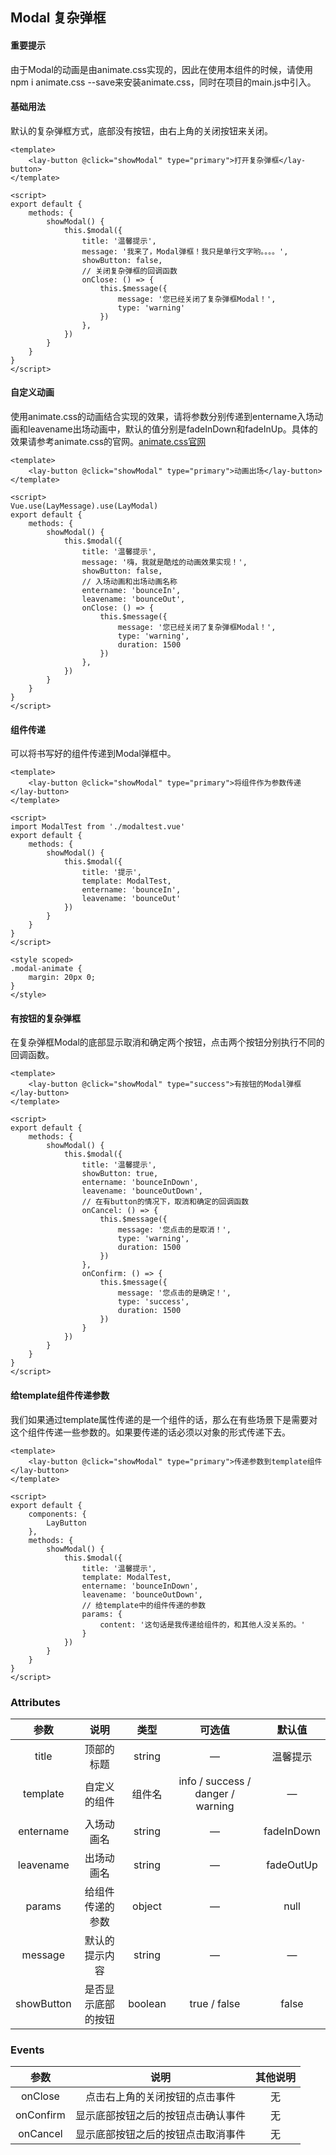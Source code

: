 ## Modal 复杂弹框

#### 重要提示

由于Modal的动画是由animate.css实现的，因此在使用本组件的时候，请使用npm i animate.css --save来安装animate.css，同时在项目的main.js中引入。

#### 基础用法

默认的复杂弹框方式，底部没有按钮，由右上角的关闭按钮来关闭。

<modal-base></modal-base>

```vue
<template>
	<lay-button @click="showModal" type="primary">打开复杂弹框</lay-button>
</template>

<script>
export default {
	methods: {
		showModal() {
			this.$modal({
				title: '温馨提示',
				message: '我来了，Modal弹框！我只是单行文字哟。。。。',
				showButton: false,
         		// 关闭复杂弹框的回调函数
				onClose: () => {
					this.$message({
						message: '您已经关闭了复杂弹框Modal！',
						type: 'warning'
					})
				},
			})
		}
	}
}
</script>
```

#### 自定义动画

使用animate.css的动画结合实现的效果，请将参数分别传递到entername入场动画和leavename出场动画中，默认的值分别是fadeInDown和fadeInUp。具体的效果请参考animate.css的官网。[animate.css官网]( https://animate.style/ )

<modal-animate></modal-animate>

```vue
<template>
	<lay-button @click="showModal" type="primary">动画出场</lay-button>
</template>

<script>
Vue.use(LayMessage).use(LayModal)
export default {
	methods: {
		showModal() {
			this.$modal({
				title: '温馨提示',
				message: '嗨，我就是酷炫的动画效果实现！',
				showButton: false,
				// 入场动画和出场动画名称
				entername: 'bounceIn',
				leavename: 'bounceOut',
				onClose: () => {
					this.$message({
						message: '您已经关闭了复杂弹框Modal！',
						type: 'warning',
						duration: 1500
					})
				},
			})
		}
	}
}
</script>
```

#### 组件传递

可以将书写好的组件传递到Modal弹框中。

<modal-template></modal-template>

```vue
<template>
	<lay-button @click="showModal" type="primary">将组件作为参数传递</lay-button>
</template>

<script>
import ModalTest from './modaltest.vue'
export default {
	methods: {
		showModal() {
			this.$modal({
				title: '提示',
				template: ModalTest,
				entername: 'bounceIn',
				leavename: 'bounceOut'
			})
		}
	}
}
</script>

<style scoped>
.modal-animate {
	margin: 20px 0;
}
</style>

```



#### 有按钮的复杂弹框

在复杂弹框Modal的底部显示取消和确定两个按钮，点击两个按钮分别执行不同的回调函数。

<modal-button></modal-button>

```vue
<template>
	<lay-button @click="showModal" type="success">有按钮的Modal弹框</lay-button>
</template>

<script>
export default {
	methods: {
		showModal() {
			this.$modal({
				title: '温馨提示',
				showButton: true,
				entername: 'bounceInDown',
				leavename: 'bounceOutDown',
				// 在有button的情况下，取消和确定的回调函数
				onCancel: () => {
					this.$message({
						message: '您点击的是取消！',
						type: 'warning',
						duration: 1500
					})
				},
				onConfirm: () => {
					this.$message({
						message: '您点击的是确定！',
						type: 'success',
						duration: 1500
					})
				}
			})
		}
	}
}
</script>
```



#### 给template组件传递参数

我们如果通过template属性传递的是一个组件的话，那么在有些场景下是需要对这个组件传递一些参数的。如果要传递的话必须以对象的形式传递下去。

<modal-template-params></modal-template-params>

```vue
<template>
	<lay-button @click="showModal" type="primary">传递参数到template组件</lay-button>
</template>

<script>
export default {
	components: {
		LayButton
	},
	methods: {
		showModal() {
			this.$modal({
				title: '温馨提示',
				template: ModalTest,
				entername: 'bounceInDown',
				leavename: 'bounceOutDown',
        		// 给template中的组件传递的参数
				params: {
					content: '这句话是我传递给组件的，和其他人没关系的。'
				}
			})
		}
	}
}
</script>
```



### Attributes

|    参数    |        说明        |  类型   |              可选值               |   默认值   |
| :--------: | :----------------: | :-----: | :-------------------------------: | :--------: |
|   title    |     顶部的标题     | string  |                 —                 |  温馨提示  |
|  template  |    自定义的组件    | 组件名  | info / success / danger / warning |     —      |
| entername  |     入场动画名     | string  |                 —                 | fadeInDown |
| leavename  |     出场动画名     | string  |                 —                 | fadeOutUp  |
|   params   |  给组件传递的参数  | object  |                 —                 |    null    |
|  message   |   默认的提示内容   | string  |                 —                 |     —      |
| showButton | 是否显示底部的按钮 | boolean |           true / false            |   false    |



### Events

|   参数    |                说明                | 其他说明 |
| :-------: | :--------------------------------: | :------: |
|  onClose  |   点击右上角的关闭按钮的点击事件   |    无    |
| onConfirm | 显示底部按钮之后的按钮点击确认事件 |    无    |
| onCancel  | 显示底部按钮之后的按钮点击取消事件 |    无    |